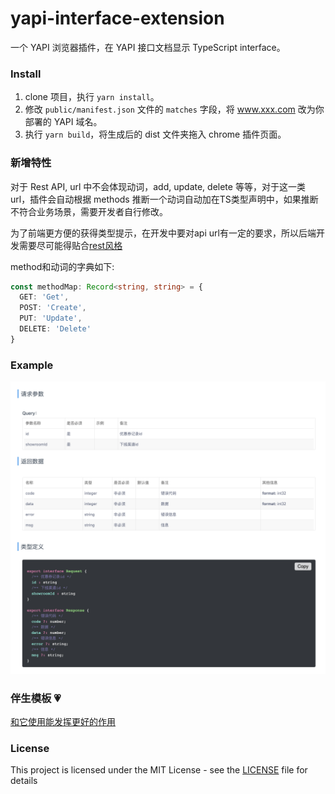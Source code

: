 # yapi-interface-extension

一个 YAPI 浏览器插件，在 YAPI 接口文档显示 TypeScript interface。

### Install

1. clone 项目，执行 `yarn install`。
2. 修改 `public/manifest.json` 文件的 `matches` 字段，将 www.xxx.com 改为你部署的 YAPI 域名。
3. 执行 `yarn build`，将生成后的 dist 文件夹拖入 chrome 插件页面。

### 新增特性

对于 Rest API, url 中不会体现动词，add, update, delete 等等，对于这一类 url，插件会自动根据 methods 推断一个动词自动加在TS类型声明中，如果推断不符合业务场景，需要开发者自行修改。

为了前端更方便的获得类型提示，在开发中要对api url有一定的要求，所以后端开发需要尽可能得贴合[rest风格](https://zh.wikipedia.org/wiki/%E8%A1%A8%E7%8E%B0%E5%B1%82%E7%8A%B6%E6%80%81%E8%BD%AC%E6%8D%A2)

method和动词的字典如下: 

```ts
const methodMap: Record<string, string> = {
  GET: 'Get',
  POST: 'Create',
  PUT: 'Update',
  DELETE: 'Delete'
}
```


### Example

![Example](https://github.com/molvqingtai/yapi-interface-extension/blob/master/example.jpg)

### 伴生模板 💗

[和它使用能发挥更好的作用](https://github.com/seho-code-life/project_template/tree/master)

### License

This project is licensed under the MIT License - see the [LICENSE](https://github.com/molvqingtai/yapi-interface-extension/blob/master/LICENSE) file for details
